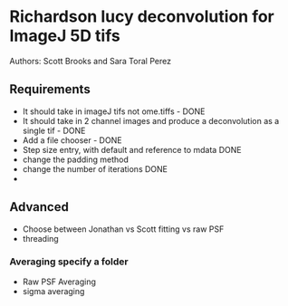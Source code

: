 # Richardson lucy deconvolution for ImageJ 5D tifs
Authors: Scott Brooks and Sara Toral Perez

## Requirements
- It should take in imageJ tifs not ome.tiffs - DONE
- It should take in 2 channel images and produce a deconvolution as a single tif - DONE
- Add a file chooser - DONE
- Step size entry, with default and reference to mdata DONE
- change the padding method
- change the number of iterations DONE
- 
  
## Advanced
- Choose between Jonathan vs Scott fitting vs raw PSF
- threading

### Averaging specify a folder
- Raw PSF Averaging
- sigma averaging
